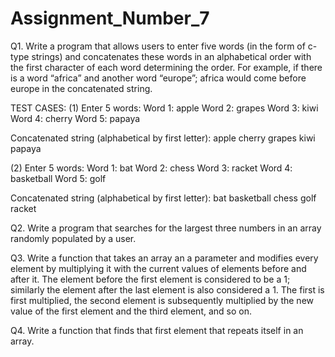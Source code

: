 # Assignment_Number_7

Q1. Write a program that allows users to enter five words (in the form of c-type strings) and concatenates these words in an alphabetical order with the first character of each word determining the order. For example, if there is a word “africa” and another word “europe”; africa would come before europe in the concatenated string.

TEST CASES: 
(1)
Enter 5 words:
Word 1: apple
Word 2: grapes
Word 3: kiwi
Word 4: cherry
Word 5: papaya

Concatenated string (alphabetical by first letter):
apple cherry grapes kiwi papaya

(2) 
Enter 5 words:
Word 1: bat
Word 2: chess
Word 3: racket
Word 4: basketball
Word 5: golf

Concatenated string (alphabetical by first letter):
bat basketball chess golf racket
   
Q2. Write a program that searches for the largest three numbers in an array randomly populated by a user.

   
Q3. Write a function that takes an array an a parameter and modifies every element by multiplying it with the current values of elements before and after it. The element before the first element is considered to be a 1; similarly the element after the last element is also considered a 1. The first is first multiplied, the second element is subsequently multiplied by the new value of the first element and the third element, and so on.


Q4. Write a function that finds that first element that repeats itself in an array.

